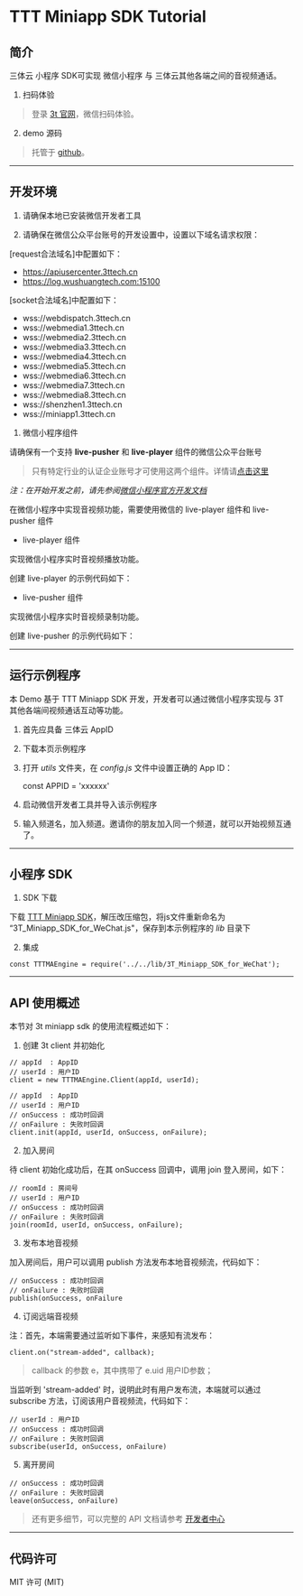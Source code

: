 # TTT Miniapp SDK Tutorial

## 简介

三体云 小程序 SDK可实现 微信小程序 与 三体云其他各端之间的音视频通话。

1. 扫码体验

> 登录 [3t 官网](https://www.3ttech.cn/index.php?menu=52)，微信扫码体验。

2. demo 源码

> 托管于 [github](https://github.com/santiyun/miniapp-demo.git)。

---
## 开发环境

1. 请确保本地已安装微信开发者工具

2. 请确保在微信公众平台账号的开发设置中，设置以下域名请求权限：

[request合法域名]中配置如下：
 * https://apiusercenter.3ttech.cn
 * https://log.wushuangtech.com:15100

[socket合法域名]中配置如下：
 * wss://webdispatch.3ttech.cn
 * wss://webmedia1.3ttech.cn
 * wss://webmedia2.3ttech.cn
 * wss://webmedia3.3ttech.cn
 * wss://webmedia4.3ttech.cn
 * wss://webmedia5.3ttech.cn
 * wss://webmedia6.3ttech.cn
 * wss://webmedia7.3ttech.cn
 * wss://webmedia8.3ttech.cn
 * wss://shenzhen1.3ttech.cn
 * wss://miniapp1.3ttech.cn

1. 微信小程序组件

请确保有一个支持 **live-pusher** 和 **live-player** 组件的微信公众平台账号
   > 只有特定行业的认证企业账号才可使用这两个组件。详情请[点击这里](https://developers.weixin.qq.com/miniprogram/dev/component/live-player.html)

*注：在开始开发之前，请先参阅[微信小程序官方开发文档](https://developers.weixin.qq.com/miniprogram/dev/framework/)*

在微信小程序中实现音视频功能，需要使用微信的 live-player 组件和 live-pusher 组件

* live-player 组件

实现微信小程序实时音视频播放功能。

创建 live-player 的示例代码如下：

<live-player
  id="player"
  src="{{rtmp 播放地址}}"
  mode="RTC"
  bindstatechange="playerStateChange" />

* live-pusher 组件

实现微信小程序实时音视频录制功能。

创建 live-pusher 的示例代码如下：

<live-pusher
  url="{{rtmp 推流地址}}"
  mode="RTC"
  bindstatechange="recorderStateChange" />

---
## 运行示例程序

本 Demo 基于 TTT Miniapp SDK 开发，开发者可以通过微信小程序实现与 3T 其他各端间视频通话互动等功能。

1. 首先应具备 三体云 AppID
2. 下载本页示例程序
3. 打开 *utils* 文件夹，在 *config.js* 文件中设置正确的 App ID：

    const APPID = 'xxxxxx'

4. 启动微信开发者工具并导入该示例程序
5. 输入频道名，加入频道。邀请你的朋友加入同一个频道，就可以开始视频互通了。

---
## 小程序 SDK

1. SDK 下载

下载 [TTT Miniapp SDK](https://www.3ttech.cn/index.php?menu=53)，解压改压缩包，将js文件重新命名为 “3T_Miniapp_SDK_for_WeChat.js"，保存到本示例程序的 *lib* 目录下

2. 集成

```
const TTTMAEngine = require('../../lib/3T_Miniapp_SDK_for_WeChat');
```

---
## API 使用概述

本节对 3t miniapp sdk 的使用流程概述如下：

1. 创建 3t client 并初始化

```
// appId  : AppID
// userId : 用户ID
client = new TTTMAEngine.Client(appId, userId);

// appId  : AppID
// userId : 用户ID
// onSuccess : 成功时回调
// onFailure : 失败时回调
client.init(appId, userId, onSuccess, onFailure);
```

2. 加入房间

待 client 初始化成功后，在其 onSuccess 回调中，调用 join 登入房间，如下：

```
// roomId : 房间号
// userId : 用户ID
// onSuccess : 成功时回调
// onFailure : 失败时回调
join(roomId, userId, onSuccess, onFailure);
```

3. 发布本地音视频

加入房间后，用户可以调用 publish 方法发布本地音视频流，代码如下：

```
// onSuccess : 成功时回调
// onFailure : 失败时回调
publish(onSuccess, onFailure
```

4. 订阅远端音视频

注：首先，本端需要通过监听如下事件，来感知有流发布：

```
client.on("stream-added", callback);
```
> callback 的参数 e，其中携带了 e.uid 用户ID参数；

当监听到 'stream-added' 时，说明此时有用户发布流，本端就可以通过 subscribe 方法，订阅该用户音视频流，代码如下：

```
// userId : 用户ID
// onSuccess : 成功时回调
// onFailure : 失败时回调
subscribe(userId, onSuccess, onFailure)
```

5. 离开房间

```
// onSuccess : 成功时回调
// onFailure : 失败时回调
leave(onSuccess, onFailure)
```

> 还有更多细节，可以完整的 API 文档请参考 [开发者中心](https://www.3ttech.cn/index.php?menu=105&type=微信小程序)

---
## 代码许可

MIT 许可 (MIT)
